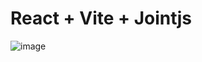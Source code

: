 # React + Vite + Jointjs

![image](https://github.com/RomeuRocha/react-jointjs/assets/62400878/7d383373-795a-4240-a281-53d349827182)


